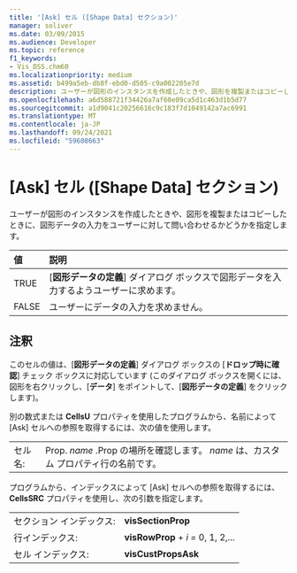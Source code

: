 ```yaml
---
title: '[Ask] セル ([Shape Data] セクション)'
manager: soliver
ms.date: 03/09/2015
ms.audience: Developer
ms.topic: reference
f1_keywords:
- Vis_DSS.chm60
ms.localizationpriority: medium
ms.assetid: b499a5eb-db8f-ebd0-d505-c9a002205e7d
description: ユーザーが図形のインスタンスを作成したときや、図形を複製またはコピーしたときに、図形データの入力をユーザーに対して問い合わせるかどうかを指定します。
ms.openlocfilehash: a6d588721f34426a7af60e09ca5d1c463d1b5d77
ms.sourcegitcommit: a1d9041c20256616c9c183f7d1049142a7ac6991
ms.translationtype: MT
ms.contentlocale: ja-JP
ms.lasthandoff: 09/24/2021
ms.locfileid: "59608663"
---
```

# <a name="ask-cell-shape-data-section"></a>[Ask] セル ([Shape Data] セクション)

ユーザーが図形のインスタンスを作成したときや、図形を複製またはコピーしたときに、図形データの入力をユーザーに対して問い合わせるかどうかを指定します。
  
|**値**|**説明**|
|:-----|:-----|
|TRUE  <br/> |[**図形データの定義**] ダイアログ ボックスで図形データを入力するようユーザーに求めます。  <br/> |
|FALSE  <br/> |ユーザーにデータの入力を求めません。  <br/> |
   
## <a name="remarks"></a>注釈

このセルの値は、[**図形データの定義**] ダイアログ ボックスの [**ドロップ時に確認**] チェック ボックスに対応しています (このダイアログ ボックスを開くには、図形を右クリックし、[**データ**] をポイントして、[**図形データの定義**] をクリックします)。
  
別の数式または **CellsU** プロパティを使用したプログラムから、名前によって [Ask] セルへの参照を取得するには、次の値を使用します。 
  
|||
|:-----|:-----|
|セル名:  <br/> |Prop. *name*  .Prop の場所を確認します。  *name*  は、カスタム プロパティ行の名前です。  <br/> |
   
プログラムから、インデックスによって [Ask] セルへの参照を取得するには、**CellsSRC** プロパティを使用し、次の引数を指定します。 
  
|||
|:-----|:-----|
|セクション インデックス:  <br/> |**visSectionProp** <br/> |
|行インデックス:  <br/> |**visRowProp**  +  *i* *=* 0, 1, 2,...  <br/> |
|セル インデックス:  <br/> |**visCustPropsAsk** <br/> |
   

